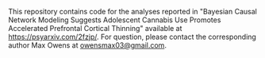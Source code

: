 This repository contains code for the analyses reported in "Bayesian Causal Network Modeling Suggests Adolescent Cannabis Use Promotes Accelerated Prefrontal Cortical Thinning" available at https://psyarxiv.com/2fzjp/. For question, please contact the corresponding author Max Owens at owensmax03@gmail.com.
